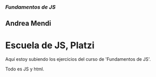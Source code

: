 ### *Fundamentos de JS*
## Andrea Mendi
# Escuela de JS, Platzi

Aquí estoy subiendo los ejercicios del curso de 'Fundamentos de JS'.

Todo es JS y html.

